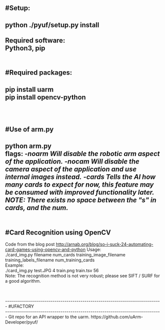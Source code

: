 #Setup:<br/>
-------------------------------------------------------------------------------
python ./pyuf/setup.py install<br/>
<br/>
Required software:<br/>
Python3, pip<br/>
<br/>
-------------------------------------------------------------------------------
#Required packages:<br/>
-------------------------------------------------------------------------------
pip install uarm<br/>
pip install opencv-python<br/>
<br/>
<br/>
-------------------------------------------------------------------------------
#Use of arm.py<br/>
-------------------------------------------------------------------------------
python arm.py <flags><br/>
  flags:
        *-noarm*
            *Will disable the robotic arm aspect of the application.*
        *-nocam*
            *Will disable the camera aspect of the application and use internal*
              *images instead.*
        *-cards<n>*
            *Tells the AI how many cards to expect for now, this feature may
            be consumed with improved functionality later.
            NOTE: There exists no space between the "s" in cards, and the num.*
<br/>
<br/>
-------------------------------------------------------------------------------
#Card Recognition using OpenCV<br/>
-------------------------------------------------------------------------------
Code from the blog post
http://arnab.org/blog/so-i-suck-24-automating-card-games-using-opencv-and-python
Usage:<br/>
  ./card_img.py filename num_cards training_image_filename training_labels_filename num_training_cards<br/>
Example:<br/>
  ./card_img.py test.JPG 4 train.png train.tsv 56<br/>
Note: The recognition method is not very robust; please see SIFT / SURF for a good algorithm.

<br/>
<br/>
-------------------------------------------------------------------------------
#UFACTORY<br/>
-------------------------------------------------------------------------------
Git repo for an API wrapper to the uarm.
https://github.com/uArm-Developer/pyuf/
